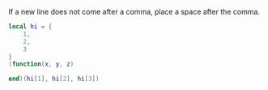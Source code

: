 If a new line does not come after a comma, place a space after the comma.
```lua
local hi = {
    1,
    2,
    3
}
(function(x, y, z)

end)(hi[1], hi[2], hi[3])
